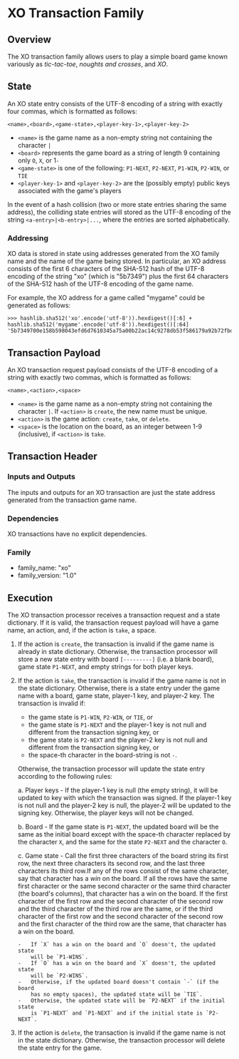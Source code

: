 # XO Transaction Family

## Overview

<!--
  Licensed under Creative Commons Attribution 4.0 International License
  https://creativecommons.org/licenses/by/4.0/
-->

The XO transaction family allows users to play a simple board game known
variously as *tic-tac-toe*, *noughts and crosses*, and *XO*.

## State

An XO state entry consists of the UTF-8 encoding of a string with
exactly four commas, which is formatted as follows:

`<name>,<board>,<game-state>,<player-key-1>,<player-key-2>`

-   `<name>` is the game name as a non-empty string not containing the
    character `|`
-   `<board>` represents the game board as a string of length 9
    containing only `O`, `X`, or 1`-`
-   `<game-state>` is one of the following: `P1-NEXT`,
    `P2-NEXT`, `P1-WIN`, `P2-WIN`,
    or `TIE`
-   `<player-key-1>` and `<player-key-2>` are the (possibly empty)
    public keys associated with the game\'s players

In the event of a hash collision (two or more state entries sharing the
same address), the colliding state entries will stored as the UTF-8
encoding of the string `<a-entry>|<b-entry>|...`, where the entries are
sorted alphabetically.

### Addressing

XO data is stored in state using addresses generated from the XO family
name and the name of the game being stored. In particular, an XO address
consists of the first 6 characters of the SHA-512 hash of the UTF-8
encoding of the string \"xo\" (which is \"5b7349\") plus the first 64
characters of the SHA-512 hash of the UTF-8 encoding of the game name.

For example, the XO address for a game called \"mygame\" could be
generated as follows:

```pycon
>>> hashlib.sha512('xo'.encode('utf-8')).hexdigest()[:6] + hashlib.sha512('mygame'.encode('utf-8')).hexdigest()[:64]
'5b7349700e158b598043efd6d7610345a75a00b22ac14c9278db53f586179a92b72fbd'
```

## Transaction Payload

An XO transaction request payload consists of the UTF-8 encoding of a
string with exactly two commas, which is formatted as follows:

`<name>,<action>,<space>`

-   `<name>` is the game name as a non-empty string not containing the
    character `|`. If `<action>` is `create`, the new name must be unique.
-   `<action>` is the game action: `create`, `take`, or `delete`.
-   `<space>` is the location on the board, as an integer between 1-9
    (inclusive), if `<action>` is `take`.

## Transaction Header

### Inputs and Outputs

The inputs and outputs for an XO transaction are just the state address
generated from the transaction game name.

### Dependencies

XO transactions have no explicit dependencies.

### Family

-   family_name: \"xo\"
-   family_version: \"1.0\"

## Execution

The XO transaction processor receives a transaction request and a state
dictionary. If it is valid, the transaction request payload will have a
game name, an action, and, if the action is `take`, a space.

1.  If the action is `create`, the transaction is invalid if
    the game name is already in state dictionary. Otherwise, the
    transaction processor will store a new state entry with board
    `[---------]` (i.e. a blank board), game state
    `P1-NEXT`, and empty strings for both player keys.

2.  If the action is `take`, the transaction is invalid if
    the game name is not in the state dictionary. Otherwise, there is a
    state entry under the game name with a board, game state, player-1
    key, and player-2 key. The transaction is invalid if:

    -   the game state is `P1-WIN`, `P2-WIN`, or
        `TIE`, or
    -   the game state is `P1-NEXT` and the player-1 key is
        not null and different from the transaction signing key, or
    -   the game state is `P2-NEXT` and the player-2 key is
        not null and different from the transaction signing key, or
    -   the space-th character in the board-string is not
        `-`.

    Otherwise, the transaction processor will update the state entry
    according to the following rules:

    a.  Player keys - If the player-1 key is null (the empty string), it
        will be updated to key with which the transaction was signed. If
        the player-1 key is not null and the player-2 key is null, the
        player-2 will be updated to the signing key. Otherwise, the
        player keys will not be changed.

    b.  Board - If the game state is `P1-NEXT`, the updated
        board will be the same as the initial board except with the
        space-th character replaced by the character `X`,
        and the same for the state `P2-NEXT` and the
        character `O`.

    c.  Game state - Call the first three characters of the board string
        its first row, the next three characters its second row, and the
        last three characters its third row.If any of the rows consist
        of the same character, say that character has a *win* on the
        board. If all the rows have the same first character or the same
        second character or the same third character (the board\'s
        columns), that character has a win on the board. If the first
        character of the first row and the second character of the
        second row and the third character of the third row are the
        same, or if the third character of the first row and the second
        character of the second row and the first character of the third
        row are the same, that character has a win on the board.

        -   If `X` has a win on the board and `O` doesn't, the updated state
            will be `P1-WINS`.
        -   If `O` has a win on the board and `X` doesn't, the updated state
            will be `P2-WINS`.
        -   Otherwise, if the updated board doesn't contain `-` (if the board
            has no empty spaces), the updated state will be `TIE`.
        -   Otherwise, the updated state will be `P2-NEXT` if the initial state
            is `P1-NEXT` and `P1-NEXT` and if the initial state is `P2-NEXT`.

3.  If the action is `delete`, the transaction is invalid if
    the game name is not in the state dictionary. Otherwise, the
    transaction processor will delete the state entry for the game.
